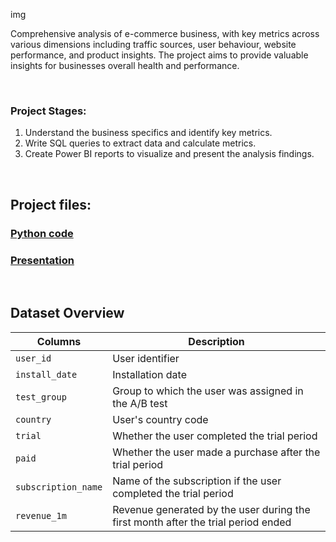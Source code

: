 img

Comprehensive analysis of e-commerce business, with key metrics across various dimensions including traffic sources, user behaviour, website performance, and product insights. The project aims to provide valuable insights for businesses overall health and performance.

<br>

### Project Stages:
1. Understand the business specifics and identify key metrics.
2. Write SQL queries to extract data and calculate metrics.
3. Create Power BI reports to visualize and present the analysis findings.

<br>

## **Project files:**
### [Python code](https://github.com/gnoevoy/subscriptions_testing_mobile_app/blob/main/subscriptions_testing.ipynb)
### [Presentation](https://github.com/gnoevoy/subscriptions_testing_mobile_app/blob/main/Presentation.md)

<br>

## **Dataset Overview**

| Columns | Description |
| --- | --- |
| `user_id` | User identifier |
| `install_date` | Installation date |
| `test_group` | Group to which the user was assigned in the A/B test |
| `country` | User's country code |
| `trial` | Whether the user completed the trial period |
| `paid` | Whether the user made a purchase after the trial period |
| `subscription_name` | Name of the subscription if the user completed the trial period |
| `revenue_1m` | Revenue generated by the user during the first month after the trial period ended |
